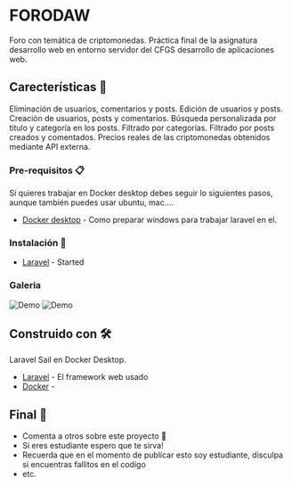 # FORODAW

Foro con temática de criptomonedas.
Práctica final de la asignatura desarrollo web en entorno servidor del CFGS desarrollo de aplicaciones web.

## Carecterísticas 🚀

Eliminación de usuarios, comentarios y posts.
Edición de usuarios y posts.
Creación de usuarios, posts y comentarios.
Búsqueda personalizada por titulo y categoría en los posts.
Filtrado por categorías.
Filtrado por posts creados y comentados.
Precios reales de las criptomonedas obtenidos mediante API externa.

### Pre-requisitos 📋

Si quieres trabajar en Docker desktop debes seguir lo siguientes pasos, aunque también puedes usar ubuntu, mac....

* [Docker desktop](https://undesarrollador.blogspot.com/2021/01/laravel-con-docker-desktop-en-windows-10.html) - Como preparar windows para trabajar laravel en el.

### Instalación 🔧

* [Laravel](https://laravel.com/docs/8.x#getting-started-on-windows) - Started

### Galeria

![Demo](https://media.giphy.com/media/r58GPGGfOsiUcKezvm/giphy.gif)
![Demo](https://media.giphy.com/media/tRv1HsQ867rzvBc2Mo/giphy.gif)

## Construido con 🛠️

Laravel Sail en Docker Desktop.

* [Laravel](https://laravel.com/docs/8.x/sail) - El framework web usado
* [Docker](https://www.docker.com/products/docker-desktop) - 

## Final 🎁

* Comenta a otros sobre este proyecto 📢
* Si eres estudiante espero que te sirva!
* Recuerda que en el momento de publicar esto soy estudiante, disculpa si encuentras fallitos en el codigo
* etc.

